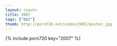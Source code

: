 ```yaml
--- 
layout: sieutv
title: 2007
tags: ["002"]
thumb: http://porn720.net/video/2007/poster.jpg
---
```

{% include porn720 key="2007" %} 
